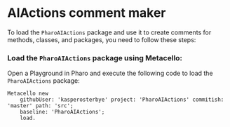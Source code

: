 # AIActions comment maker

To load the `PharoAIActions` package and use it to create comments for methods, classes, and packages, you need to follow these steps:

### **Load the `PharoAIActions` package using Metacello:**

   Open a Playground in Pharo and execute the following code to load the `PharoAIActions` package:

   ```smalltalk
   Metacello new
       githubUser: 'kasperosterbye' project: 'PharoAIActions' commitish: 'master' path: 'src';
       baseline: 'PharoAIActions';
       load.
   ```
